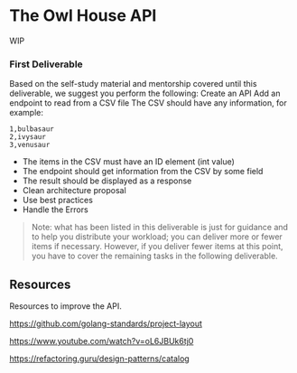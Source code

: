 # The Owl House API

WIP

### First Deliverable

Based on the self-study material and mentorship covered until this deliverable, we suggest you perform the following:
Create an API
Add an endpoint to read from a CSV file
The CSV should have any information, for example:

```
1,bulbasaur
2,ivysaur
3,venusaur
```

- The items in the CSV must have an ID element (int value)
- The endpoint should get information from the CSV by some field 
- The result should be displayed as a response
- Clean architecture proposal
- Use best practices
- Handle the Errors 

> Note: what has been listed in this deliverable is just for guidance and to help you distribute your workload; you can deliver more or fewer items if necessary. However, if you deliver fewer items at this point, you have to cover the remaining tasks in the following deliverable.


## Resources

Resources to improve the API.

https://github.com/golang-standards/project-layout

https://www.youtube.com/watch?v=oL6JBUk6tj0

https://refactoring.guru/design-patterns/catalog